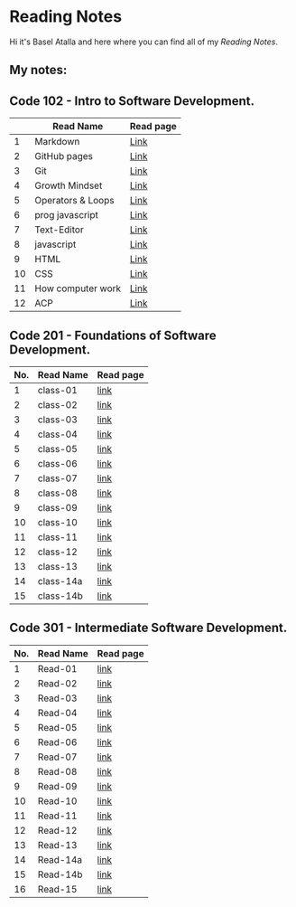 # Reading Notes

Hi it's Basel Atalla and here where you can find all of my *Reading Notes*.


## My notes:

## Code 102 - Intro to Software Development.

|   | Read Name | Read page |
| --- | --- | --- |
|  1 |  Markdown | [Link](https://baselatalla.github.io/reading-notes/102/markdown) |
|  2 |  GitHub pages | [Link](https://baselatalla.github.io/reading-notes/102/github-pages) |
|  3 |  Git |[Link](https://baselatalla.github.io/reading-notes/102/git)|
|  4 |  Growth Mindset|[Link](https://baselatalla.github.io/reading-notes/102/growth-mindset)|
|  5 | Operators & Loops|[Link](https://baselatalla.github.io/reading-notes/102/Operators&Loops)|
|  6 | prog javascript|[Link](https://baselatalla.github.io/reading-notes/102/progjavascript)|
|  7 | Text-Editor|[Link](https://baselatalla.github.io/reading-notes/102/Text-Editor)|
|  8 | javascript|[Link](https://baselatalla.github.io/reading-notes/102/javascript-46-49)|
|  9 | HTML|[Link](https://baselatalla.github.io/reading-notes/102/HTML)|
|  10 | CSS|[Link](https://baselatalla.github.io/reading-notes/102/css)|
|  11 | How computer work|[Link](https://baselatalla.github.io/reading-notes/102/howcomputerwork)|
|  12 | ACP|[Link](https://baselatalla.github.io/102/reading-notes/ACP)|



## Code 201 - Foundations of Software Development.


| No. | Read Name | Read page |
| --- | --- | --- |
| 1 	|  class-01   |  [link](https://baselatalla.github.io/reading-notes/201/class-01)	|
| 2     |  class-02   |  [link](https://baselatalla.github.io/reading-notes/201/class-02)	|  	
| 3     |  class-03   |  [link](https://baselatalla.github.io/reading-notes/201/class-03)	|  	
| 4     |  class-04   |  [link](https://baselatalla.github.io/reading-notes/201/class-04)	|  	
| 5     |  class-05   |  [link](https://baselatalla.github.io/reading-notes/201/class-05)	|  	
| 6     |  class-06   |  [link](https://baselatalla.github.io/reading-notes/201/class-06)	|  	
| 7     |  class-07   |  [link](https://baselatalla.github.io/reading-notes/201/class-07)	|  	
| 8     |  class-08   |  [link](https://baselatalla.github.io/reading-notes/201/class-08)  |  	
| 9 	|  class-09   |  [link](https://baselatalla.github.io/reading-notes/201/class-09)	|
| 10 	|  class-10   |  [link](https://baselatalla.github.io/reading-notes/201/class-10)	|
| 11 	|  class-11   |  [link](https://baselatalla.github.io/reading-notes/201/class-11)	|  	
| 12 	|  class-12   |  [link](https://baselatalla.github.io/reading-notes/201/class-12)  |  
| 13 	|  class-13   |  [link](https://baselatalla.github.io/reading-notes/201/class-13)	|  	
| 14 	|  class-14a  |  [link](https://baselatalla.github.io/reading-notes/201/class-13a)	|  	
| 15 	|  class-14b  |  [link](https://baselatalla.github.io/reading-notes/201/class-14b)	|  	

                 
## Code 301 - Intermediate Software Development.


| No. | Read Name | Read page |
| --- | --- | --- |
| 1 	|  Read-01   |  [link](https://baselatalla.github.io/reading-notes/301)	|
| 2     |  Read-02   |  [link](https://baselatalla.github.io/reading-notes/301)	|  	
| 3     |  Read-03   |  [link](https://baselatalla.github.io/reading-notes/301)	|  	
| 4     |  Read-04   |  [link](https://baselatalla.github.io/reading-notes/301)	|  	
| 5     |  Read-05   |  [link](https://baselatalla.github.io/reading-notes/301)	|  	
| 6     |  Read-06   |  [link](https://baselatalla.github.io/reading-notes/301)	|  	
| 7     |  Read-07   |  [link](https://baselatalla.github.io/reading-notes/301)	|  	
| 8     |  Read-08   |  [link](https://baselatalla.github.io/reading-notes/301) |  	
| 9 	|  Read-09   |  [link](https://baselatalla.github.io/reading-notes/301)	|
| 10 	|  Read-10   |  [link](https://baselatalla.github.io/reading-notes/301)	|
| 11 	|  Read-11   |  [link](https://baselatalla.github.io/reading-notes/301)	|  	
| 12 	|  Read-12   |  [link](https://baselatalla.github.io/reading-notes/301) |  
| 13 	|  Read-13   |  [link](https://baselatalla.github.io/reading-notes/301)	|  	
| 14 	|  Read-14a |  [link](https://baselatalla.github.io/reading-notes/301)	|  	
| 15	|  Read-14b |  [link](https://baselatalla.github.io/reading-notes/301)	|  
| 16 	|  Read-15  |  [link](https://baselatalla.github.io/reading-notes/301)	|  	